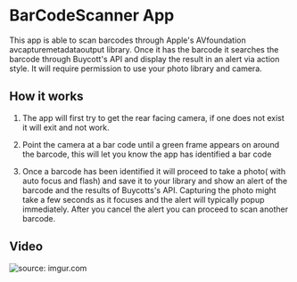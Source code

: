 # BarCodeScanner App

This app is able to scan barcodes through Apple's AVfoundation avcapturemetadataoutput library. 
Once it has the barcode it searches the barcode through Buycott's API and display the result in an alert via action style.
It will require permission to use your photo library and camera.

## How it works

1. The app will first try to get the rear facing camera, if one does not exist it will exit and not work.

2. Point the camera at a bar code until a green frame appears on around the barcode, this will let you know the app has identified a bar code

3. Once a barcode has been identified it will proceed to take a photo( with auto focus and flash) and save it to your library and show an alert of the barcode and the results of Buycotts's API. Capturing the photo might take a few seconds as it focuses and the alert will typically popup immediately. After you cancel the alert you can proceed to scan another barcode.

## Video
<img src="https://i.imgur.com/BvKHvBf.mp4" title="source: imgur.com" width='' title='video walkthrough'/>
